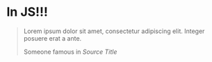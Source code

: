 ﻿# In JS!!!
<blockquote>
<p>Lorem ipsum dolor sit amet, consectetur adipiscing elit. Integer posuere erat a ante.</p>
<footer>Someone famous in <cite title="Source Title">Source Title</cite></footer>
</blockquote>